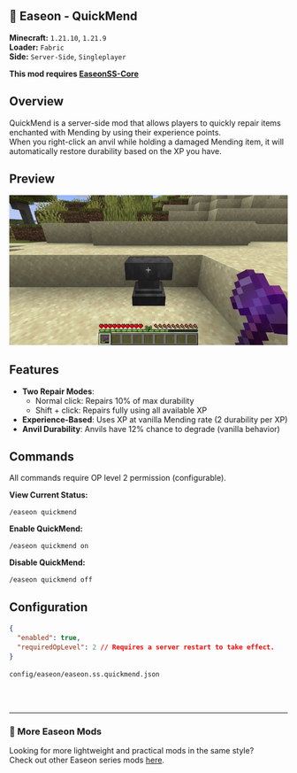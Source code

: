 ## 🌿 Easeon - QuickMend
**Minecraft:** `1.21.10`, `1.21.9`  
**Loader:** `Fabric`  
**Side:** `Server-Side`, `Singleplayer`

**This mod requires <a href="https://modrinth.com/mod/easeon-ss-core" target="_blank">EaseonSS-Core</a>**


## Overview
QuickMend is a server-side mod that allows players to quickly repair items enchanted with Mending by using their experience points.  
When you right-click an anvil while holding a damaged Mending item, it will automatically restore durability based on the XP you have.

## Preview
![showcase](https://github.com/EaseonKit/EaseonSS-QuickMend/blob/1.21.9-1.21.10/showcase.webp?raw=true)

## Features
- **Two Repair Modes**:
    - Normal click: Repairs 10% of max durability
    - Shift + click: Repairs fully using all available XP
- **Experience-Based**: Uses XP at vanilla Mending rate (2 durability per XP)
- **Anvil Durability**: Anvils have 12% chance to degrade (vanilla behavior)


## Commands
All commands require OP level 2 permission (configurable).

**View Current Status:**
```
/easeon quickmend
```
**Enable QuickMend:**
```
/easeon quickmend on
```
**Disable QuickMend:**
```
/easeon quickmend off
```


## Configuration
```json
{
  "enabled": true,
  "requiredOpLevel": 2 // Requires a server restart to take effect.
}
```
`config/easeon/easeon.ss.quickmend.json`

<br/><br/>

---

### 🔗 More Easeon Mods
Looking for more lightweight and practical mods in the same style?  
Check out other Easeon series mods <a href="https://modrinth.com/user/Teron" target="_blank" rel="noopener noreferrer">here</a>.
